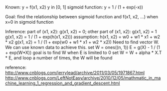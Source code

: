 Known:
y = f(x1, x2)
y in [0, 1]
sigmoid function: y = 1 / (1 + exp(-x))

Goal:
find the relationship between sigmoid function and f(x1, x2, ...) when x=0 in sigmoid function

Inference:
part of (x1, x2): g(x1, x2) = 0; other part of (x1, x2): g(x1, x2) = 1
g(x1, x2) = 1 / (1 + exp(h(x1, x2)))
assumption: h(x1, x2) = w0 + w1 * x1 + w2 * x2
g(x1, x2) = 1 / (1 + exp(w0 + w1 * x1 + w2 * x2))
Need to find vector W. We can use known data to achieve this.
set W = ones((n, 1))
E = g(X) - 1 / (1 + exp(W*X))
goal is to find W when E is limited to 0
set W = W + alpha * X.T * E, and loop a number of times, the W will be found


reference:
http://www.cnblogs.com/jerrylead/archive/2011/03/05/1971867.html
http://www.cnblogs.com/LeftNotEasy/archive/2010/12/05/mathmatic_in_machine_learning_1_regression_and_gradient_descent.html